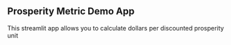 ## Prosperity Metric Demo App

This streamlit app allows you to calculate dollars per discounted prosperity unit 

